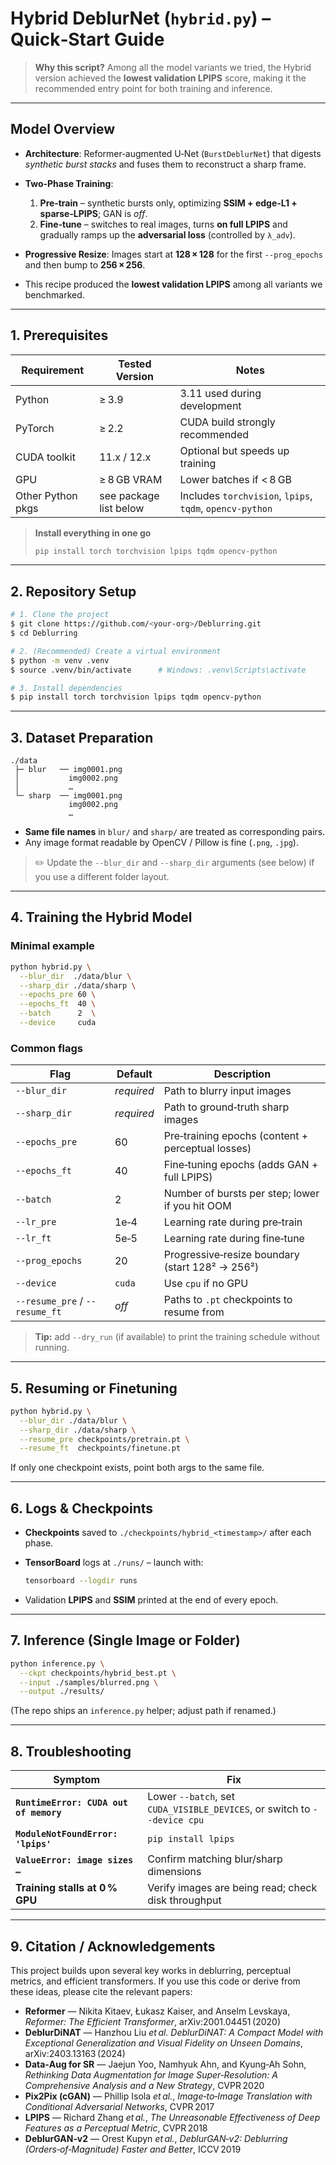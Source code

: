 # Hybrid DeblurNet (`hybrid.py`) – Quick‑Start Guide

> **Why this script?**
> Among all the model variants we tried, the Hybrid version achieved the **lowest validation LPIPS** score, making it the recommended entry point for both training and inference.

---

## Model Overview

* **Architecture**: Reformer‑augmented U‑Net (`BurstDeblurNet`) that digests *synthetic burst stacks* and fuses them to reconstruct a sharp frame.
* **Two‑Phase Training**:

  1. **Pre‑train** – synthetic bursts only, optimizing **SSIM + edge‑L1 + sparse‑LPIPS**; GAN is *off*.
  2. **Fine‑tune** – switches to real images, turns **on full LPIPS** and gradually ramps up the **adversarial loss** (controlled by `λ_adv`).
* **Progressive Resize**: Images start at **128 × 128** for the first `--prog_epochs` and then bump to **256 × 256**.
* This recipe produced the **lowest validation LPIPS** among all variants we benchmarked.

---

## 1. Prerequisites

| Requirement       | Tested Version         | Notes                                                    |
| ----------------- | ---------------------- | -------------------------------------------------------- |
| Python            | ≥ 3.9                  | 3.11 used during development                             |
| PyTorch           | ≥ 2.2                  | CUDA build strongly recommended                          |
| CUDA toolkit      | 11.x / 12.x            | Optional but speeds up training                          |
| GPU               | ≥ 8 GB VRAM            | Lower batches if < 8 GB                                  |
| Other Python pkgs | see package list below | Includes `torchvision`, `lpips`, `tqdm`, `opencv‑python` |

> **Install everything in one go**
>
> ```bash
> pip install torch torchvision lpips tqdm opencv-python
> ```

---

## 2. Repository Setup

```bash
# 1. Clone the project
$ git clone https://github.com/<your‑org>/Deblurring.git
$ cd Deblurring

# 2. (Recommended) Create a virtual environment
$ python -m venv .venv
$ source .venv/bin/activate      # Windows: .venv\Scripts\activate

# 3. Install dependencies
$ pip install torch torchvision lpips tqdm opencv-python
```

---

## 3. Dataset Preparation

```
./data
 ├─ blur   ── img0001.png
 │           img0002.png
 │           …
 └─ sharp  ── img0001.png
             img0002.png
             …
```

* **Same file names** in `blur/` and `sharp/` are treated as corresponding pairs.
* Any image format readable by OpenCV / Pillow is fine (`.png`, `.jpg`).

> ✏️  Update the `--blur_dir` and `--sharp_dir` arguments (see below) if you use a different folder layout.

---

## 4. Training the Hybrid Model

### Minimal example

```bash
python hybrid.py \
  --blur_dir  ./data/blur \
  --sharp_dir ./data/sharp \
  --epochs_pre 60 \
  --epochs_ft  40 \
  --batch      2  \
  --device     cuda
```

### Common flags

| Flag                           | Default    | Description                                       |
| ------------------------------ | ---------- | ------------------------------------------------- |
| `--blur_dir`                   | *required* | Path to blurry input images                       |
| `--sharp_dir`                  | *required* | Path to ground‑truth sharp images                 |
| `--epochs_pre`                 | 60         | Pre‑training epochs (content + perceptual losses) |
| `--epochs_ft`                  | 40         | Fine‑tuning epochs (adds GAN + full LPIPS)        |
| `--batch`                      | 2          | Number of bursts per step; lower if you hit OOM   |
| `--lr_pre`                     | 1e‑4       | Learning rate during pre‑train                    |
| `--lr_ft`                      | 5e‑5       | Learning rate during fine‑tune                    |
| `--prog_epochs`                | 20         | Progressive‑resize boundary (start 128² → 256²)   |
| `--device`                     | `cuda`     | Use `cpu` if no GPU                               |
| `--resume_pre` / `--resume_ft` | *off*      | Paths to `.pt` checkpoints to resume from         |

> **Tip:** add `--dry_run` (if available) to print the training schedule without running.

---

## 5. Resuming or Finetuning

```bash
python hybrid.py \
  --blur_dir ./data/blur \
  --sharp_dir ./data/sharp \
  --resume_pre checkpoints/pretrain.pt \
  --resume_ft  checkpoints/finetune.pt
```

If only one checkpoint exists, point both args to the same file.

---

## 6. Logs & Checkpoints

* **Checkpoints** saved to `./checkpoints/hybrid_<timestamp>/` after each phase.
* **TensorBoard** logs at `./runs/` – launch with:

  ```bash
  tensorboard --logdir runs
  ```
* Validation **LPIPS** and **SSIM** printed at the end of every epoch.

---

## 7. Inference (Single Image or Folder)

```bash
python inference.py \
  --ckpt checkpoints/hybrid_best.pt \
  --input ./samples/blurred.png \
  --output ./results/
```

(The repo ships an `inference.py` helper; adjust path if renamed.)

---

## 8. Troubleshooting

| Symptom                                | Fix                                                                      |
| -------------------------------------- | ------------------------------------------------------------------------ |
| **`RuntimeError: CUDA out of memory`** | Lower `--batch`, set `CUDA_VISIBLE_DEVICES`, or switch to `--device cpu` |
| **`ModuleNotFoundError: 'lpips'`**     | `pip install lpips`                                                      |
| **`ValueError: image sizes …`**        | Confirm matching blur/sharp dimensions                                   |
| **Training stalls at 0 % GPU**         | Verify images are being read; check disk throughput                      |

---

## 9. Citation / Acknowledgements

This project builds upon several key works in deblurring, perceptual metrics, and efficient transformers. If you use this code or derive from these ideas, please cite the relevant papers:

* **Reformer** — Nikita Kitaev, Łukasz Kaiser, and Anselm Levskaya, *Reformer: The Efficient Transformer*, arXiv:2001.04451 (2020)
* **DeblurDiNAT** — Hanzhou Liu *et al.* *DeblurDiNAT: A Compact Model with Exceptional Generalization and Visual Fidelity on Unseen Domains*, arXiv:2403.13163 (2024)
* **Data‑Aug for SR** — Jaejun Yoo, Namhyuk Ahn, and Kyung‑Ah Sohn, *Rethinking Data Augmentation for Image Super‑Resolution: A Comprehensive Analysis and a New Strategy*, CVPR 2020
* **Pix2Pix (cGAN)** — Phillip Isola *et al.*, *Image‑to‑Image Translation with Conditional Adversarial Networks*, CVPR 2017
* **LPIPS** — Richard Zhang *et al.*, *The Unreasonable Effectiveness of Deep Features as a Perceptual Metric*, CVPR 2018
* **DeblurGAN‑v2** — Orest Kupyn *et al.*, *DeblurGAN‑v2: Deblurring (Orders‑of‑Magnitude) Faster and Better*, ICCV 2019
